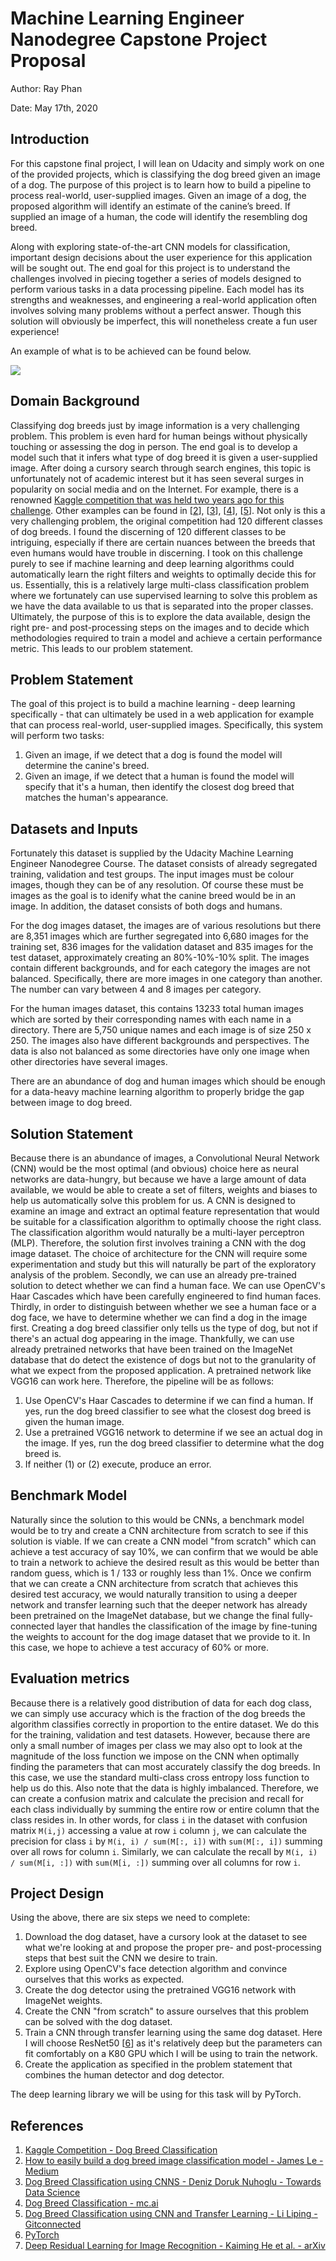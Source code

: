 # Machine Learning Engineer Nanodegree Capstone Project Proposal

Author: Ray Phan

Date: May 17th, 2020

## Introduction

For this capstone final project, I will lean on Udacity and simply work on one of the provided projects, which is classifying the dog breed given an image of a dog.  The purpose of this project is to learn how to build a pipeline to process real-world, user-supplied images.  Given an image of a dog, the proposed algorithm will identify an estimate of the canine’s breed. If supplied an image of a human, the code will identify the resembling dog breed.

Along with exploring state-of-the-art CNN models for classification, important design decisions about the user experience for this application will be sought out. The end goal for this project is to understand the challenges involved in piecing together a series of models designed to perform various tasks in a data processing pipeline.  Each model has its strengths and weaknesses, and engineering a real-world application often involves solving many problems without a perfect answer.  Though this solution will obviously be imperfect, this will nonetheless create a fun user experience!

An example of what is to be achieved can be found below.

![](images_for_proposal/sample-dog-output.png)

## Domain Background
Classifying dog breeds just by image information is a very challenging problem.  This problem is even hard for human beings without physically touching or assessing the dog in person.  The end goal is to develop a model such that it infers what type of dog breed it is given a user-supplied image.  After doing a cursory search through search engines, this topic is unfortunately not of academic interest but it has seen several surges in popularity on social media and on the Internet.  For example, there is a renowned [Kaggle competition that was held two years ago for this challenge][1].  Other examples can be found in [[2]], [[3]], [[4]], [[5]].  Not only is this a very challenging problem, the original competition had 120 different classes of dog breeds.  I found the discerning of 120 different classes to be intriguing, especially if there are certain nuances between the breeds that even humans would have trouble in discerning.  I took on this challenge purely to see if machine learning and deep learning algorithms could automatically learn the right filters and weights to optimally decide this for us.  Essentially, this is a relatively large multi-class classification problem where we fortunately can use supervised learning to solve this problem as we have the data available to us that is separated into the proper classes.  Ultimately, the purpose of this is to explore the data available, design the right pre- and post-processing steps on the images and to decide which methodologies required to train a model and achieve a certain performance metric.  This leads to our problem statement.

## Problem Statement
The goal of this project is to build a machine learning - deep learning specifically - that can ultimately be used in a web application for example that can process real-world, user-supplied images.  Specifically, this system will perform two tasks:

1.  Given an image, if we detect that a dog is found the model will determine the canine's breed.
2.  Given an image, if we detect that a human is found the model will specify that it's a human, then identify the closest dog breed that matches the human's appearance.

## Datasets and Inputs

Fortunately this dataset is supplied by the Udacity Machine Learning Engineer Nanodegree Course.  The dataset consists of already segregated training, validation and test groups.  The input images must be colour images, though they can be of any resolution.  Of course these must be images as the goal is to idenify what the canine breed would be in an image.  In addition, the dataset consists of both dogs and humans.

For the dog images dataset, the images are of various resolutions but there are 8,351 images which are further segregated into 6,680 images for the training set, 836 images for the validation dataset and 835 images for the test dataset, approximately creating an 80%-10%-10% split.  The images contain different backgrounds, and for each category the images are not balanced.  Specifically, there are more images in one category than another.  The number can vary between 4 and 8 images per category.

For the human images dataset, this contains 13233 total human images which are sorted by their corresponding names with each name in a directory.  There are 5,750 unique names and each image is of size 250 x 250.  The images also have different backgrounds and perspectives.  The data is also not balanced as some directories have only one image when other directories have several images.

There are an abundance of dog and human images which should be enough for a data-heavy machine learning algorithm to properly bridge the gap between image to dog breed.

## Solution Statement

Because there is an abundance of images, a Convolutional Neural Network (CNN) would be the most optimal (and obvious) choice here as neural networks are data-hungry, but because we have a large amount of data available, we would be able to create a set of filters, weights and biases to help us automatically solve this problem for us.  A CNN is designed to examine an image and extract an optimal feature representation that would be suitable for a classification algorithm to optimally choose the right class.  The classification algorithm would naturally be a multi-layer perceptron (MLP).  Therefore, the solution first involves training a CNN with the dog image dataset.  The choice of architecture for the CNN will require some experimentation and study but this will naturally be part of the exploratory analysis of the problem.  Secondly, we can use an already pre-trained solution to detect whether we can find a human face.  We can use OpenCV's Haar Cascades which have been carefully engineered to find human faces.  Thirdly, in order to distinguish between whether we see a human face or a dog face, we have to determine whether we can find a dog in the image first.  Creating a dog breed classifier only tells us the type of dog, but not if there's an actual dog appearing in the image.  Thankfully, we can use already pretrained networks that have been trained on the ImageNet database that do detect the existence of dogs but not to the granularity of what we expect from the proposed application.  A pretrained network like VGG16 can work here.  Therefore, the pipeline will be as follows:

1. Use OpenCV's Haar Cascades to determine if we can find a human.  If yes, run the dog breed classifier to see what the closest dog breed is given the human image.
2. Use a pretrained VGG16 network to determine if we see an actual dog in the image.  If yes, run the dog breed classifier to determine what the dog breed is.
3. If neither (1) or (2) execute, produce an error.

## Benchmark Model

Naturally since the solution to this would be CNNs, a benchmark model would be to try and create a CNN architecture from scratch to see if this solution is viable.  If we can create a CNN model "from scratch" which can achieve a test accuracy of say 10%, we can confirm that we would be able to train a network to achieve the desired result as this would be better than random guess, which is 1 / 133 or roughly less than 1%.  Once we confirm that we can create a CNN architecture from scratch that achieves this desired test accuracy, we would naturally transition to using a deeper network and transfer learning such that the deeper network has already been pretrained on the ImageNet database, but we change the final fully-connected layer that handles the classification of the image by fine-tuning the weights to account for the dog image dataset that we provide to it.  In this case, we hope to achieve a test accuracy of 60% or more.

## Evaluation metrics

Because there is a relatively good distribution of data for each dog class, we can simply use accuracy which is the fraction of the dog breeds the algorithm classifies correctly in proportion to the entire dataset.  We do this for the training, validation and test datasets.  However, because there are only a small number of images per class we may also opt to look at the magnitude of the loss function we impose on the CNN when optimally finding the parameters that can most accurately classify the dog breeds.  In this case, we use the standard multi-class cross entropy loss function to help us do this.  Also note that the data is highly imbalanced.  Therefore, we can create a confusion matrix and calculate the precision and recall for each class individually by summing the entire row or entire column that the class resides in.  In other words, for class `i` in the dataset with confusion matrix `M(i,j)` accessing a value at row `i` column `j`, we can calculate the precision for class `i` by `M(i, i) / sum(M[:, i])` with `sum(M[:, i])` summing over all rows for column `i`.  Similarly, we can calculate the recall by `M(i, i) / sum(M[i, :])` with `sum(M[i, :])` summing over all columns for row `i`.

## Project Design

Using the above, there are six steps we need to complete:

1. Download the dog dataset, have a cursory look at the dataset to see what we're looking at and propose the proper pre- and post-processing steps that best suit the CNN we desire to train.
2. Explore using OpenCV's face detection algorithm and convince ourselves that this works as expected.
3. Create the dog detector using the pretrained VGG16 network with ImageNet weights.
4. Create the CNN "from scratch" to assure ourselves that this problem can be solved with the dog dataset.
5. Train a CNN through transfer learning using the same dog dataset.  Here I will choose ResNet50 [[6]] as it's relatively deep but the parameters can fit comfortably on a K80 GPU which I will be using to train the network.
6. Create the application as specified in the problem statement that combines the human detector and dog detector.

The deep learning library we will be using for this task will by PyTorch.

## References

1. [Kaggle Competition - Dog Breed Classification][1]
2. [How to easily build a dog breed image classification model - James Le - Medium][2]
3. [Dog Breed Classification using CNNS - Deniz Doruk Nuhoglu - Towards Data Science][3]
4. [Dog Breed Classification - mc.ai][4]
5. [Dog Breed Classification using CNN and Transfer Learning - Li Liping - Gitconnected][5]
6. [PyTorch](https://pytorch.org)
7. [Deep Residual Learning for Image Recognition - Kaiming He et al. - arXiv][6]

[//]: # (References)
[1]: https://www.kaggle.com/c/dog-breed-identification "Kaggle Competition - Dog Breed Classification"
[2]: https://medium.com/nanonets/how-to-easily-build-a-dog-breed-image-classification-model-2fd214419cde "James Le - Medium"
[3]: https://towardsdatascience.com/dog-breed-classification-using-cnns-f042fbe0f333 "Deniz Doruk Nuhoglu - Towards Data Science"
[4]: https://mc.ai/dog-breed-classification-using-cnn/ "mc.ai - Dog Breed Classification" 
[5]: https://levelup.gitconnected.com/dog-breed-classification-using-cnn-and-transfer-learning-cc93a4497e90  "Li Liping - gitconnected"
[6]: https://arxiv.org/abs/1512.03385 "ResNet"